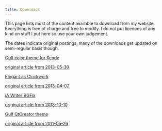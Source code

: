 ```yaml
---
title: Downloads
---
```


This page lists most of the content available to download from my website.
Everything is free of charge and free to modify. I do not put licences of any
kind on stuff I put here so use your own judgement.

The dates indicate original postings, many of the downloads get updated on
semi-regular basis though.

[Gulf color theme for Xcode](/files/downloads/gulf-theme-xcode.zip)

[original article from 2013-05-30](/2013/05/gulf-color-theme-for-xcode/ "Gulf color theme for Xcode")

[Elegant as Clockwork](/files/downloads/Elegant-as-Clockwork-v1.zip)

[original article from 2013-04-07](/2013/04/elegant-as-clockwork-template-for-apple-pages/ "Elegant as Clockwork template for Apple Pages")

[iA Writer BGFix](/files/downloads/iAWriter-BGFix-1.5.zip)

[original article from 2013-10-10](/2013/10/restore-ia-writers-background-with-this-script/ "Restore iA Writer’s background with this script")

[Gulf QtCreator theme](/files/downloads/gulf_qt_creator_theme.zip)

[original article from 2011-05-26](/2011/05/a-nice-dark-color-theme-for-qtcreator/ "A nice dark color theme for QtCreator")
